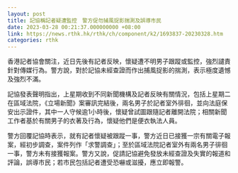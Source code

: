 ```yaml
---
layout: post
title: 記協稱記者疑遭監控　警方促勿捕風捉影揣測及誤導市民
date: 2023-03-28 00:21:37.000000000 +08:00
link: https://news.rthk.hk/rthk/ch/component/k2/1693837-20230328.htm
categories: rthk
---
```


香港記者協會關注，近日先後有記者反映，懷疑遭不明男子跟蹤或監控，強烈譴責針對傳媒行為。警方說，對於記協未經查證而作出捕風捉影的揣測，表示極度遺憾及強烈不滿。

記協發表聲明指出，上星期收到不同新聞機構及記者反映有關情況，包括上星期二在區域法院，《立場新聞》案審訊完結後，兩名男子於記者室外徘徊，並向法庭保安出示證件，其中一人守候逾1小時後，懷疑曾試圖跟隨記者離開法院；相關新聞工作者基於有關男子的衣著及行為，懷疑他們是便衣執法人員。

警方回覆記協時表示，就有記者懷疑被跟蹤一事，警方近日已接獲一宗有關電子報案，經初步調查，案件列作「求警調查」；至於區域法院記者室外有兩名男子徘徊一事，警方未有接獲報案。警方又說，促請記協避免發放未經查證及失實的報道和評論，誤導市民；若市民包括記者遭受恐嚇或滋擾，應立即報警。
